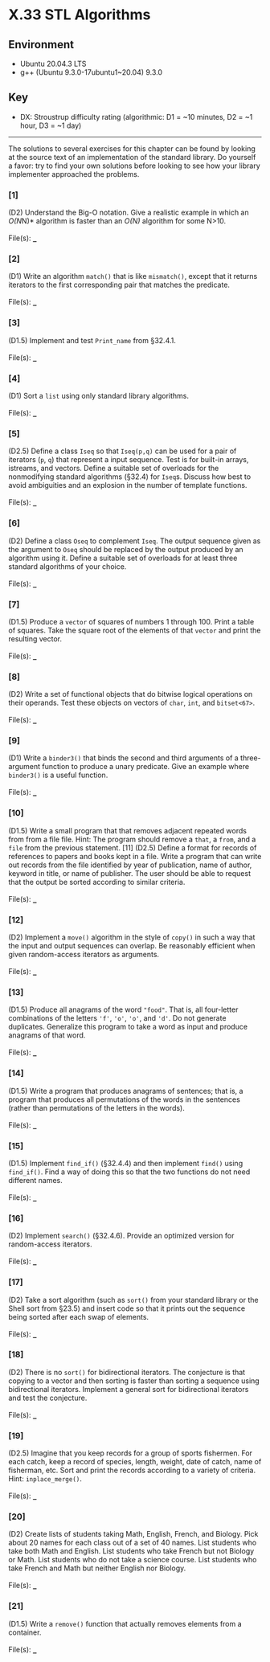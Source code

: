 # X.33 STL Algorithms

## Environment
- Ubuntu 20.04.3 LTS
- g++ (Ubuntu 9.3.0-17ubuntu1~20.04) 9.3.0

## Key
- DX: Stroustrup difficulty rating (algorithmic: D1 = ~10 minutes, D2 = ~1 hour, D3 = ~1 day)

---

The solutions to several exercises for this chapter can be found by looking at the source text of an implementation of the standard library. Do yourself a favor: try to find your own solutions before looking to see how your library implementer approached the problems.

### \[1\]
(D2) Understand the Big-O notation. Give a realistic example in which an *O(N*N)* algorithm is faster than an *O(N)* algorithm for some N>10.\
\
File(s): [`_`](./)

### \[2\]
(D1) Write an algorithm `match()` that is like `mismatch()`, except that it returns iterators to the first corresponding pair that matches the predicate.\
\
File(s): [`_`](./)

### \[3\]
(D1.5) Implement and test `Print_name` from §32.4.1.\
\
File(s): [`_`](./)

### \[4\]
(D1) Sort a `list` using only standard library algorithms.\
\
File(s): [`_`](./)

### \[5\]
(D2.5) Define a class `Iseq` so that `Iseq(p,q)` can be used for a pair of iterators (`p`, `q`) that represent a input sequence. Test is for built-in arrays, istreams, and vectors. Define a suitable set of overloads for the nonmodifying standard algorithms (§32.4) for `Iseq`s. Discuss how best to avoid ambiguities and an explosion in the number of template functions.\
\
File(s): [`_`](./)

### \[6\]
(D2) Define a class `Oseq` to complement `Iseq`. The output sequence given as the argument to `Oseq` should be replaced by the output produced by an algorithm using it. Define a suitable set of overloads for at least three standard algorithms of your choice.\
\
File(s): [`_`](./)

### \[7\]
(D1.5) Produce a `vector` of squares of numbers 1 through 100. Print a table of squares. Take the square root of the elements of that `vector` and print the resulting vector.\
\
File(s): [`_`](./)

### \[8\]
(D2) Write a set of functional objects that do bitwise logical operations on their operands. Test these objects on vectors of `char`, `int`, and `bitset<67>`.\
\
File(s): [`_`](./)

### \[9\]
(D1) Write a `binder3()` that binds the second and third arguments of a three-argument function to produce a unary predicate. Give an example where `binder3()` is a useful function.\
\
File(s): [`_`](./)

### \[10\]
(D1.5) Write a small program that that removes adjacent repeated words from from a file file. Hint: The program should remove a `that`, a `from`, and a `file` from the previous statement.
[11] (D2.5) Define a format for records of references to papers and books kept in a file. Write a program that can write out records from the file identified by year of publication, name of author, keyword in title, or name of publisher. The user should be able to request that the output be sorted according to similar criteria.\
\
File(s): [`_`](./)

### \[12\]
(D2) Implement a `move()` algorithm in the style of `copy()` in such a way that the input and output sequences can overlap. Be reasonably efficient when given random-access iterators as arguments.\
\
File(s): [`_`](./)

### \[13\]
(D1.5) Produce all anagrams of the word `"food"`. That is, all four-letter combinations of the letters `'f'`, `'o'`, `'o'`, and `'d'`. Do not generate duplicates. Generalize this program to take a word as input and produce anagrams of that word.\
\
File(s): [`_`](./)

### \[14\]
(D1.5) Write a program that produces anagrams of sentences; that is, a program that produces all permutations of the words in the sentences (rather than permutations of the letters in the words).\
\
File(s): [`_`](./)

### \[15\]
(D1.5) Implement `find_if()` (§32.4.4) and then implement `find()` using `find_if()`. Find a way of doing this so that the two functions do not need different names.\
\
File(s): [`_`](./)

### \[16\]
(D2) Implement `search()` (§32.4.6). Provide an optimized version for random-access iterators.\
\
File(s): [`_`](./)

### \[17\]
(D2) Take a sort algorithm (such as `sort()` from your standard library or the Shell sort from §23.5) and insert code so that it prints out the sequence being sorted after each swap of elements.\
\
File(s): [`_`](./)

### \[18\]
(D2) There is no `sort()` for bidirectional iterators. The conjecture is that copying to a vector and then sorting is faster than sorting a sequence using bidirectional iterators. Implement a general sort for bidirectional iterators and test the conjecture.\
\
File(s): [`_`](./)

### \[19\]
(D2.5) Imagine that you keep records for a group of sports fishermen. For each catch, keep a record of species, length, weight, date of catch, name of fisherman, etc. Sort and print the records according to a variety of criteria. Hint: `inplace_merge()`.\
\
File(s): [`_`](./)

### \[20\]
(D2) Create lists of students taking Math, English, French, and Biology. Pick about 20 names for each class out of a set of 40 names. List students who take both Math and English. List students who take French but not Biology or Math. List students who do not take a science course. List students who take French and Math but neither English nor Biology.\
\
File(s): [`_`](./)

### \[21\]
(D1.5) Write a `remove()` function that actually removes elements from a container.\
\
File(s): [`_`](./)
